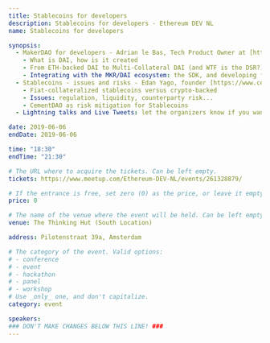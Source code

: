 ```yaml
---
title: Stablecoins for developers
description: Stablecoins for developers - Ethereum DEV NL
name: Stablecoins for developers

synopsis:
  - MakerDAO for developers - Adrian le Bas, Tech Product Owner at [https://makerdao.com](https://makerdao.com)
    - What is DAI, how is it created
    - From ETH-backed DAI to Multi-Collateral DAI (and WTF is the DSR?)
    - Integrating with the MKR/DAI ecosystem: the SDK, and developing for MCD (testnets)
  - Stablecoins - issues and risks - Edan Yago, founder [https://www.cementdao.com/](https://www.cementdao.com/)
    - Fiat-collateralized stablecoins versus crypto-backed
    - Issues: regulation, liquidity, counterparty risk...
    - CementDAO as risk mitigation for Stablecoins
  - Lightning talks and Live Tweets: let the organizers know if you want to present your project or idea (slides are optional)

date: 2019-06-06
endDate: 2019-06-06

time: "18:30"
endTime: "21:30"

# The URL where to acquire the tickets. Can be left empty.
tickets: https://www.meetup.com/Ethereum-DEV-NL/events/261328879/

# If the entrance is free, set zero (0) as the price, or leave it empty.
price: 0

# The name of the venue where the event will be held. Can be left empty.
venue: The Thinking Hut (South Location)

address: Pilotenstraat 39a, Amsterdam

# The category of the event. Valid options:
# - conference
# - event
# - hackathon
# - panel
# - workshop
# Use _only_ one, and don't capitalize.
category: event

speakers:
### DON'T MAKE CHANGES BELOW THIS LINE! ###
---
```


<!-- ### DON'T MAKE CHANGES BELOW THIS LINE! ### -->

<Event-Content/>
